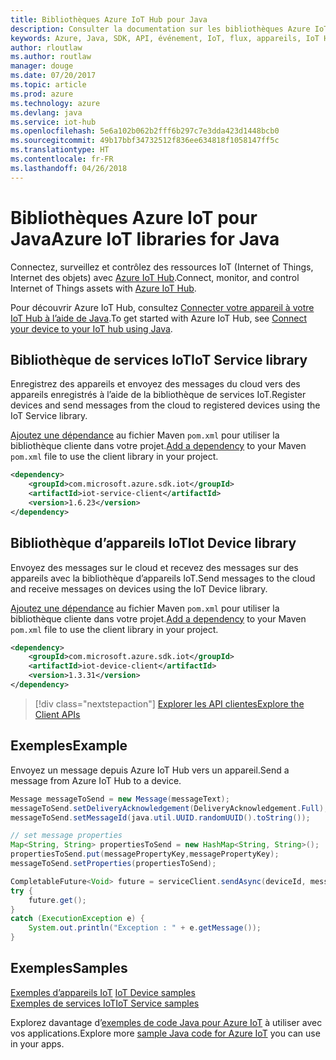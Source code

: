 ```yaml
---
title: Bibliothèques Azure IoT Hub pour Java
description: Consulter la documentation sur les bibliothèques Azure IoT Hub Java
keywords: Azure, Java, SDK, API, événement, IoT, flux, appareils, IoT Hub
author: rloutlaw
ms.author: routlaw
manager: douge
ms.date: 07/20/2017
ms.topic: article
ms.prod: azure
ms.technology: azure
ms.devlang: java
ms.service: iot-hub
ms.openlocfilehash: 5e6a102b062b2fff6b297c7e3dda423d1448bcb0
ms.sourcegitcommit: 49b17bbf34732512f836ee634818f1058147ff5c
ms.translationtype: HT
ms.contentlocale: fr-FR
ms.lasthandoff: 04/26/2018
---
```

# <a name="azure-iot-libraries-for-java"></a><span data-ttu-id="8a680-104">Bibliothèques Azure IoT pour Java</span><span class="sxs-lookup"><span data-stu-id="8a680-104">Azure IoT libraries for Java</span></span>

<span data-ttu-id="8a680-105">Connectez, surveillez et contrôlez des ressources IoT (Internet of Things, Internet des objets) avec [Azure IoT Hub](https://docs.microsoft.com/azure/iot-hub/iot-hub-what-is-iot-hub).</span><span class="sxs-lookup"><span data-stu-id="8a680-105">Connect, monitor, and control Internet of Things assets with [Azure IoT Hub](https://docs.microsoft.com/azure/iot-hub/iot-hub-what-is-iot-hub).</span></span>

<span data-ttu-id="8a680-106">Pour découvrir Azure IoT Hub, consultez [Connecter votre appareil à votre IoT Hub à l’aide de Java](/azure/iot-hub/iot-hub-java-java-getstarted).</span><span class="sxs-lookup"><span data-stu-id="8a680-106">To get started with Azure IoT Hub, see [Connect your device to your IoT hub using Java](/azure/iot-hub/iot-hub-java-java-getstarted).</span></span>

## <a name="iot-service-library"></a><span data-ttu-id="8a680-107">Bibliothèque de services IoT</span><span class="sxs-lookup"><span data-stu-id="8a680-107">IoT Service library</span></span>

<span data-ttu-id="8a680-108">Enregistrez des appareils et envoyez des messages du cloud vers des appareils enregistrés à l’aide de la bibliothèque de services IoT.</span><span class="sxs-lookup"><span data-stu-id="8a680-108">Register devices and send messages from the cloud to registered devices using the IoT Service library.</span></span>

<span data-ttu-id="8a680-109">[Ajoutez une dépendance](https://maven.apache.org/guides/getting-started/index.html#How_do_I_use_external_dependencies) au fichier Maven `pom.xml` pour utiliser la bibliothèque cliente dans votre projet.</span><span class="sxs-lookup"><span data-stu-id="8a680-109">[Add a dependency](https://maven.apache.org/guides/getting-started/index.html#How_do_I_use_external_dependencies) to your Maven `pom.xml` file to use the client library in your project.</span></span>  

```XML
<dependency>
    <groupId>com.microsoft.azure.sdk.iot</groupId>
    <artifactId>iot-service-client</artifactId>
    <version>1.6.23</version>
</dependency>
```   

## <a name="iot-device-library"></a><span data-ttu-id="8a680-110">Bibliothèque d’appareils IoT</span><span class="sxs-lookup"><span data-stu-id="8a680-110">Iot Device library</span></span>

<span data-ttu-id="8a680-111">Envoyez des messages sur le cloud et recevez des messages sur des appareils avec la bibliothèque d’appareils IoT.</span><span class="sxs-lookup"><span data-stu-id="8a680-111">Send messages to the cloud and receive messages on devices using the IoT Device library.</span></span>

<span data-ttu-id="8a680-112">[Ajoutez une dépendance](https://maven.apache.org/guides/getting-started/index.html#How_do_I_use_external_dependencies) au fichier Maven `pom.xml` pour utiliser la bibliothèque cliente dans votre projet.</span><span class="sxs-lookup"><span data-stu-id="8a680-112">[Add a dependency](https://maven.apache.org/guides/getting-started/index.html#How_do_I_use_external_dependencies) to your Maven `pom.xml` file to use the client library in your project.</span></span>  

```XML
<dependency>
    <groupId>com.microsoft.azure.sdk.iot</groupId>
    <artifactId>iot-device-client</artifactId>
    <version>1.3.31</version>
</dependency>
```

> [!div class="nextstepaction"]
> [<span data-ttu-id="8a680-113">Explorer les API clientes</span><span class="sxs-lookup"><span data-stu-id="8a680-113">Explore the Client APIs</span></span>](/java/api/overview/azure/iot/client)   

## <a name="example"></a><span data-ttu-id="8a680-114">Exemples</span><span class="sxs-lookup"><span data-stu-id="8a680-114">Example</span></span>

<span data-ttu-id="8a680-115">Envoyez un message depuis Azure IoT Hub vers un appareil.</span><span class="sxs-lookup"><span data-stu-id="8a680-115">Send a message from Azure IoT Hub to a device.</span></span>

```java
Message messageToSend = new Message(messageText);
messageToSend.setDeliveryAcknowledgement(DeliveryAcknowledgement.Full);
messageToSend.setMessageId(java.util.UUID.randomUUID().toString());

// set message properties
Map<String, String> propertiesToSend = new HashMap<String, String>();
propertiesToSend.put(messagePropertyKey,messagePropertyKey);
messageToSend.setProperties(propertiesToSend);

CompletableFuture<Void> future = serviceClient.sendAsync(deviceId, messageToSend);
try {
    future.get();
}
catch (ExecutionException e) {
    System.out.println("Exception : " + e.getMessage());
}
```


## <a name="samples"></a><span data-ttu-id="8a680-116">Exemples</span><span class="sxs-lookup"><span data-stu-id="8a680-116">Samples</span></span>

<span data-ttu-id="8a680-117">[Exemples d’appareils IoT](https://github.com/Azure/azure-iot-sdk-java/tree/master/device/iot-device-samples)   </span><span class="sxs-lookup"><span data-stu-id="8a680-117">[IoT Device samples](https://github.com/Azure/azure-iot-sdk-java/tree/master/device/iot-device-samples)   </span></span>  
[<span data-ttu-id="8a680-118">Exemples de services IoT</span><span class="sxs-lookup"><span data-stu-id="8a680-118">IoT Service samples</span></span>](https://github.com/Azure/azure-iot-sdk-java/tree/master/service/iot-service-samples)

<span data-ttu-id="8a680-119">Explorez davantage d’[exemples de code Java pour Azure IoT](https://azure.microsoft.com/resources/samples/?platform=java&term=iot) à utiliser avec vos applications.</span><span class="sxs-lookup"><span data-stu-id="8a680-119">Explore more [sample Java code for Azure IoT](https://azure.microsoft.com/resources/samples/?platform=java&term=iot) you can use in your apps.</span></span>
